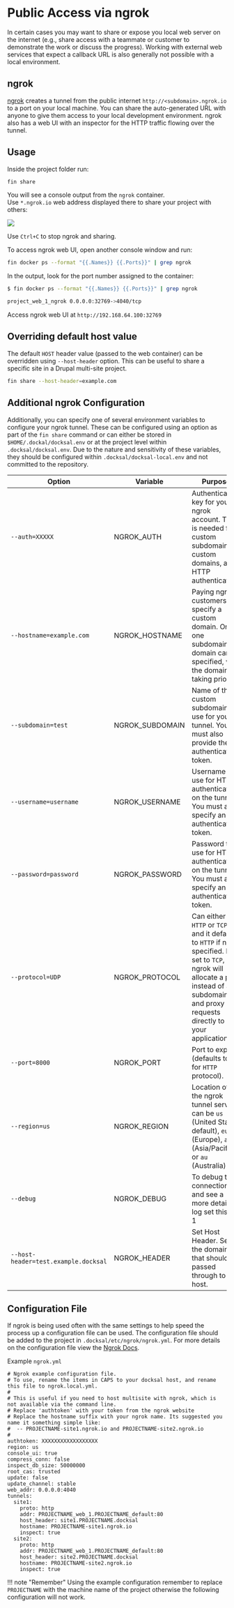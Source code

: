 # Public Access via ngrok

In certain cases you may want to share or expose you local web server on the internet (e.g., share access with a teammate or customer to demonstrate the work or discuss the progress). Working with external web services that expect a callback URL is also generally not possible with a local environment.

## ngrok

[ngrok](https://ngrok.com/) creates a tunnel from the public internet `http://<subdomain>.ngrok.io` to a port on your local machine.
You can share the auto-generated URL with anyone to give them access to your local development environment. 
ngrok also has a web UI with an inspector for the HTTP traffic flowing over the tunnel.

## Usage

Inside the project folder run:

```bash
fin share
```

You will see a console output from the `ngrok` container.  
Use `*.ngrok.io` web address displayed there to share your project with others:

![](../_img/ngrok.png)

Use `Ctrl+C` to stop ngrok and sharing.

To access ngrok web UI, open another console window and run:

```bash
fin docker ps --format "{{.Names}} {{.Ports}}" | grep ngrok
```

In the output, look for the port number assigned to the container:

```bash
$ fin docker ps --format "{{.Names}} {{.Ports}}" | grep ngrok

project_web_1_ngrok 0.0.0.0:32769->4040/tcp
``` 

Access ngrok web UI at `http://192.168.64.100:32769`


## Overriding default host value

The default `HOST` header value (passed to the web container) can be overridden using `--host-header` option.
This can be useful to share a specific site in a Drupal multi-site project.

```bash
fin share --host-header=example.com
```

## Additional ngrok Configuration

Additionally, you can specify one of several environment variables to configure your ngrok tunnel. These can be configured using an option as part of the `fin share` command or
can either be stored in `$HOME/.dockal/docksal.env` or at the project level within `.docksal/docksal.env`. Due to the nature and sensitivity of these variables, they
should be configured within `.docksal/docksal-local.env` and not committed to the repository.

Option | Variable | Purpose
-------|----------|--------
`--auth=XXXXX` | NGROK_AUTH | Authentication key for your ngrok account. This is needed for custom subdomains, custom domains, and HTTP authentication.
`--hostname=example.com` | NGROK_HOSTNAME | Paying ngrok customers can specify a custom domain. Only one subdomain or domain can be specified, with the domain taking priority.
`--subdomain=test` | NGROK_SUBDOMAIN | Name of the custom subdomain to use for your tunnel. You must also provide the authentication token.
`--username=username` | NGROK_USERNAME | Username to use for HTTP authentication on the tunnel. You must also specify an authentication token.
`--password=password` | NGROK_PASSWORD | Password to use for HTTP authentication on the tunnel. You must also specify an authentication token.
`--protocol=UDP` | NGROK_PROTOCOL | Can either be `HTTP` or `TCP`, and it defaults to `HTTP` if not specified. If set to `TCP`, ngrok will allocate a port instead of a subdomain and proxy TCP requests directly to your application.
`--port=8000` | NGROK_PORT | Port to expose (defaults to `80` for `HTTP` protocol).
`--region=us` | NGROK_REGION | Location of the ngrok tunnel server; can be `us` (United States, default), `eu` (Europe), `ap` (Asia/Pacific) or `au` (Australia)
`--debug` | NGROK_DEBUG | To debug the connection and see a more detailed log set this to 1
`--host-header=test.example.docksal` | NGROK_HEADER | Set Host Header. Set to the domain that should be passed through to the host.

## Configuration File

If ngrok is being used often with the same settings to help speed the process up a configuration file can be used. The configuration file should be added to the project in `.docksal/etc/ngrok/ngrok.yml`. For more details on the configuration file view the [Ngrok Docs](https://ngrok.com/docs#config).

Example `ngrok.yml`

```
# Ngrok example configuration file.
# To use, rename the items in CAPS to your docksal host, and rename this file to ngrok.local.yml.
#
# This is useful if you need to host multisite with ngrok, which is not available via the command line.
# Replace 'authtoken' with your token from the ngrok website
# Replace the hostname suffix with your ngrok name. Its suggested you name it something simple like:
#  -- PROJECTNAME-site1.ngrok.io and PROJECTNAME-site2.ngrok.io
#
authtoken: XXXXXXXXXXXXXXXXXX
region: us
console_ui: true
compress_conn: false
inspect_db_size: 50000000
root_cas: trusted
update: false
update_channel: stable
web_addr: 0.0.0.0:4040
tunnels:
  site1:
    proto: http
    addr: PROJECTNAME_web_1.PROJECTNAME_default:80
    host_header: site1.PROJECTNAME.docksal
    hostname: PROJECTNAME-site1.ngrok.io
    inspect: true
  site2:
    proto: http
    addr: PROJECTNAME_web_1.PROJECTNAME_default:80
    host_header: site2.PROJECTNAME.docksal
    hostname: PROJECTNAME-site2.ngrok.io
    inspect: true
```

!!! note "Remember"
  Using the example configuration remember to replace `PROJECTNAME` with the machine name of the project 
  otherwise the following configuration will not work.
